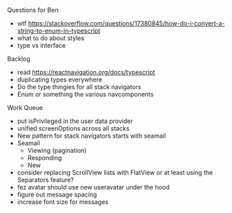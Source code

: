 Questions for Ben
* wtf https://stackoverflow.com/questions/17380845/how-do-i-convert-a-string-to-enum-in-typescript
* what to do about styles
* type vs interface

Backlog
* read https://reactnavigation.org/docs/typescript
* duplicating types everywhere
* Do the type thingies for all stack navigators
* Enum or something the various navcomponents

Work Queue
* put isPrivileged in the user data provider
* unified screenOptions across all stacks
* New pattern for stack navigators starts with seamail
* Seamail
  * Viewing (pagination)
  * Responding
  * New
* consider replacing ScrollView lists with FlatView or at least using the Separators feature?
* fez avatar should use new useravatar under the hood
* figure out message spacing
* increase font size for messages
